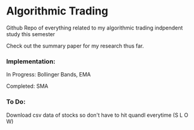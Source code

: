 # Algorithmic Trading
Github Repo of everything related to my algorithmic trading indpendent study this semester 

Check out the summary paper for my research thus far. 

### Implementation:
In Progress: Bollinger Bands, EMA

Completed: SMA

### To Do:
Download csv data of stocks so don't have to hit quandl everytime (S L O W)

